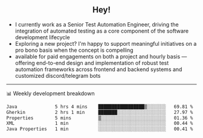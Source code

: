 <h2 align="center">Hey!</h2>

- I currently work as a Senior Test Automation Engineer, driving the integration of automated testing as a core component of the software development lifecycle
- Exploring a new project? I'm happy to support meaningful initiatives on a pro bono basis when the concept is compelling
-  available for paid engagements on both a project and hourly basis — offering end-to-end design and implementation of robust test automation frameworks across frontend and backend systems and customized discord/telegram bots
  
  -------
  
📊 Weekly development breakdown

<!--START_SECTION:waka-->

```txt
Java              5 hrs 4 mins    █████████████████▒░░░░░░░   69.81 %
Gherkin           2 hrs 1 min     ███████░░░░░░░░░░░░░░░░░░   27.97 %
Properties        5 mins          ▒░░░░░░░░░░░░░░░░░░░░░░░░   01.36 %
XML               1 min           ░░░░░░░░░░░░░░░░░░░░░░░░░   00.44 %
Java Properties   1 min           ░░░░░░░░░░░░░░░░░░░░░░░░░   00.41 %
```

<!--END_SECTION:waka-->
